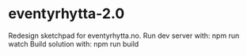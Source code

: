 # eventyrhytta-2.0

Redesign sketchpad for eventyrhytta.no.
Run dev server with: npm run watch
Build solution with: npm run build